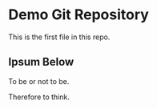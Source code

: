 # Demo Git Repository

This is the first file in this repo.

## Ipsum Below

To be or not to be.

Therefore to think.